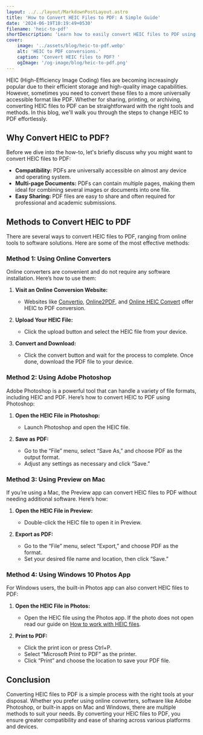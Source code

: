 ```yaml
---
layout: ../../layout/MarkdownPostLayout.astro
title: 'How to Convert HEIC Files to PDF: A Simple Guide'
date: '2024-06-19T10:19:49+0530'
filename: 'heic-to-pdf'
shortDescription: 'Learn how to easily convert HEIC files to PDF using free online tools, Adobe Photoshop, and built-in apps on Mac and Windows for seamless compatibility.'
cover: 
    image: '../assets/blog/heic-to-pdf.webp'
    alt: 'HEIC to PDF conversions.'
    caption: 'Convert HEIC files to PDF? '
    ogImage: '/og-image/blog/heic-to-pdf.png'
---
```


HEIC (High-Efficiency Image Coding) files are becoming increasingly popular due to their efficient storage and high-quality image capabilities. However, sometimes you need to convert these files to a more universally accessible format like PDF. Whether for sharing, printing, or archiving, converting HEIC files to PDF can be straightforward with the right tools and methods. In this blog, we'll walk you through the steps to change HEIC to PDF effortlessly.

## Why Convert HEIC to PDF?

Before we dive into the how-to, let's briefly discuss why you might want to convert HEIC files to PDF:
- **Compatibility:** PDFs are universally accessible on almost any device and operating system.
- **Multi-page Documents:** PDFs can contain multiple pages, making them ideal for combining several images or documents into one file.
- **Easy Sharing:** PDF files are easy to share and often required for professional and academic submissions.

## Methods to Convert HEIC to PDF

There are several ways to convert HEIC files to PDF, ranging from online tools to software solutions. Here are some of the most effective methods:

### Method 1: Using Online Converters

Online converters are convenient and do not require any software installation. Here’s how to use them:

1. **Visit an Online Conversion Website:**
   - Websites like [Convertio](https://convertio.co/heic-pdf/), [Online2PDF](https://online2pdf.com/heic-to-pdf), and [Online HEIC Convert](https://onlineheicconvert.com/heic-to-pdf/) offer HEIC to PDF conversion.

2. **Upload Your HEIC File:**
   - Click the upload button and select the HEIC file from your device.

3. **Convert and Download:**
   - Click the convert button and wait for the process to complete. Once done, download the PDF file to your device.

### Method 2: Using Adobe Photoshop

Adobe Photoshop is a powerful tool that can handle a variety of file formats, including HEIC and PDF. Here’s how to convert HEIC to PDF using Photoshop:

1. **Open the HEIC File in Photoshop:**
   - Launch Photoshop and open the HEIC file.

2. **Save as PDF:**
   - Go to the “File” menu, select “Save As,” and choose PDF as the output format.
   - Adjust any settings as necessary and click “Save.”

### Method 3: Using Preview on Mac

If you’re using a Mac, the Preview app can convert HEIC files to PDF without needing additional software. Here’s how:

1. **Open the HEIC File in Preview:**
   - Double-click the HEIC file to open it in Preview.

2. **Export as PDF:**
   - Go to the “File” menu, select “Export,” and choose PDF as the format.
   - Set your desired file name and location, then click “Save.”

### Method 4: Using Windows 10 Photos App

For Windows users, the built-in Photos app can also convert HEIC files to PDF:

1. **Open the HEIC File in Photos:**
   - Open the HEIC file using the Photos app. If the photo does not open read our guide on [How to work with HEIC files](https://onlineheicconvert.com/blog/heic/).

2. **Print to PDF:**
   - Click the print icon or press Ctrl+P.
   - Select “Microsoft Print to PDF” as the printer.
   - Click “Print” and choose the location to save your PDF file.

## Conclusion

Converting HEIC files to PDF is a simple process with the right tools at your disposal. Whether you prefer using online converters, software like Adobe Photoshop, or built-in apps on Mac and Windows, there are multiple methods to suit your needs. By converting your HEIC files to PDF, you ensure greater compatibility and ease of sharing across various platforms and devices.